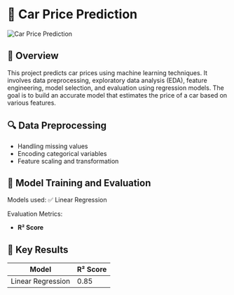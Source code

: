 # 🚗 Car Price Prediction

![Car Price Prediction](https://templates.simplified.co/usetldr/99451/tmpt/56426a05-6900-4edd-ae99-c4c684adb8fc/thumbs/1.png)

## 📌 Overview

This project predicts car prices using machine learning techniques. It involves data preprocessing, exploratory data analysis (EDA), feature engineering, model selection, and evaluation using regression models. The goal is to build an accurate model that estimates the price of a car based on various features.

## 🔍 Data Preprocessing

- Handling missing values
- Encoding categorical variables
- Feature scaling and transformation

## 🤖 Model Training and Evaluation

Models used:
✅ Linear Regression  

Evaluation Metrics:
- **R² Score**

## 📌 Key Results

| Model                  | R² Score |
|------------------------|---------|
| Linear Regression      | 0.85    |
